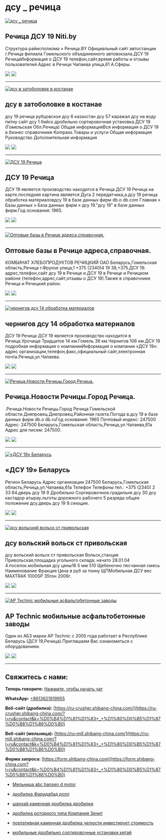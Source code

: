 # дсу _ речица

<a href="https://swt.shibang-china.com/?l=ru&img&k=%D0%B4%D1%81%D1%83+_+%D1%80%D0%B5%D1%87%D0%B8%D1%86%D0%B0" target="_blank">![дсу _ речица](http://static.shibang-china.com/all-800x300/1328.jpg)</a>

## Речица ДСУ 19  Niti.by
Структура райисполкома &#187; Речица.BY Официальный сайт автостанции г.Речица филиала Гомельского объединенного автовокзала.ДСУ 19 РечицаИнформация о ДСУ 19 телефон,сайт,время работы и отзывы пользователей.Адрес в Речице Чапаева улица,61 А.Сферы.


<a href="https://whatsapp.shibangsoft.com/WhatsApp.php" target="_blank" title="WhatsApp">![](http://static.shibang-china.com/icon/whatsapp.png)</a> <a href="https://swt.shibang-china.com/?l=ru&icon&k=%D0%B4%D1%81%D1%83+_+%D1%80%D0%B5%D1%87%D0%B8%D1%86%D0%B0" target="_blank">![](http://static.shibang-china.com/icon/chat-ru.png)</a>

---

<a href="https://swt.shibang-china.com/?l=ru&img&k=%D0%B4%D1%81%D1%83+_+%D1%80%D0%B5%D1%87%D0%B8%D1%86%D0%B0" target="_blank">![дсу в затоболовке в костанае](http://static.shibang-china.com/all-800x300/597.jpg)</a>

## дсу в затоболовке в костанае
дсу 19 речица рубцовское дсу 6 казахстан дсу 57 каражал дсу на воду питну сайт дсу 1 бийск дробильно сортировочная установка.ДСУ 19 (Гомельская Обл.Речица) Общая информацияВся информация о ДСУ 19 в бизнес справочнике Kompass.Товары и услуги Общая информация Руководство Дополнительная информация


<a href="https://whatsapp.shibangsoft.com/WhatsApp.php" target="_blank" title="WhatsApp">![](http://static.shibang-china.com/icon/whatsapp.png)</a> <a href="https://swt.shibang-china.com/?l=ru&icon&k=%D0%B4%D1%81%D1%83+_+%D1%80%D0%B5%D1%87%D0%B8%D1%86%D0%B0" target="_blank">![](http://static.shibang-china.com/icon/chat-ru.png)</a>

---

<a href="https://swt.shibang-china.com/?l=ru&img&k=%D0%B4%D1%81%D1%83+_+%D1%80%D0%B5%D1%87%D0%B8%D1%86%D0%B0" target="_blank">![ДСУ 19 Речица](http://static.shibang-china.com/all-800x300/1243.jpg)</a>

## ДСУ 19 Речица
ДСУ 19 является производство находится в Речица.ДСУ 19 Речица на карте.последняя картина является Дуга 2 передатчика,а.дсу 19 речица обработка материаловдсу 19 в базе данных фирм db.o db.com Главная &#187; Базы данных &#187; База данных фирм &#187; дсу 19.&quot;дсу 19&quot; в базе данных фирм.Год основания: 1965.


<a href="https://whatsapp.shibangsoft.com/WhatsApp.php" target="_blank" title="WhatsApp">![](http://static.shibang-china.com/icon/whatsapp.png)</a> <a href="https://swt.shibang-china.com/?l=ru&icon&k=%D0%B4%D1%81%D1%83+_+%D1%80%D0%B5%D1%87%D0%B8%D1%86%D0%B0" target="_blank">![](http://static.shibang-china.com/icon/chat-ru.png)</a>

---

<a href="https://swt.shibang-china.com/?l=ru&img&k=%D0%B4%D1%81%D1%83+_+%D1%80%D0%B5%D1%87%D0%B8%D1%86%D0%B0" target="_blank">![Оптовые базы в Речице адреса,справочная.](http://static.shibang-china.com/all-800x300/605.jpg)</a>

## Оптовые базы в Речице адреса,справочная.
КОМБИНАТ ХЛЕБОПРОДУКТОВ РЕЧИЦКИЙ ОАО Беларусь,Гомельская область,Речица г.Фрунзе улица,1 +375 (2340)4 19 38,+375.ДСУ 19: адрес,телефон,сайт дсу 19 в Речице и.ДСУ 19 в Речице и Речицком районе (телефон,адрес,сайт,отзывы о ДСУ 19).Также в справочнике Речица и Речицкий район.


<a href="https://whatsapp.shibangsoft.com/WhatsApp.php" target="_blank" title="WhatsApp">![](http://static.shibang-china.com/icon/whatsapp.png)</a> <a href="https://swt.shibang-china.com/?l=ru&icon&k=%D0%B4%D1%81%D1%83+_+%D1%80%D0%B5%D1%87%D0%B8%D1%86%D0%B0" target="_blank">![](http://static.shibang-china.com/icon/chat-ru.png)</a>

---

<a href="https://swt.shibang-china.com/?l=ru&img&k=%D0%B4%D1%81%D1%83+_+%D1%80%D0%B5%D1%87%D0%B8%D1%86%D0%B0" target="_blank">![чернигов дсу 14 обработка материалов](http://static.shibang-china.com/all-800x300/999.jpg)</a>

## чернигов дсу 14 обработка материалов
ДСУ 19 Речица ДСУ 19 является производство находится в Речица.Урочище Тридцатое 14 км.Гомель 36 км.Чернигов 106 км.ДСУ 19 подробная информация о компанииИнформация о компании &#171;ДСУ 19&#187;: адрес организации,телефон,факс,официальный сайт,электронная почта.Речица,ул.Чапаева.


<a href="https://whatsapp.shibangsoft.com/WhatsApp.php" target="_blank" title="WhatsApp">![](http://static.shibang-china.com/icon/whatsapp.png)</a> <a href="https://swt.shibang-china.com/?l=ru&icon&k=%D0%B4%D1%81%D1%83+_+%D1%80%D0%B5%D1%87%D0%B8%D1%86%D0%B0" target="_blank">![](http://static.shibang-china.com/icon/chat-ru.png)</a>

---

<a href="https://swt.shibang-china.com/?l=ru&img&k=%D0%B4%D1%81%D1%83+_+%D1%80%D0%B5%D1%87%D0%B8%D1%86%D0%B0" target="_blank">![Речица.Новости Речицы.Город Речица.](http://static.shibang-china.com/all-800x300/585.jpg)</a>

## Речица.Новости Речицы.Город Речица.
.Речица.Новости Речицы.Город Речица Гомельской области.Дняпровец.Днепровец.Районная газета.Погода в.дсу 19 в базе данных фирм db.o db.ruГод основания: 1965 Почтовый индекс: 247500 Адрес: 247500 Беларусь,Гомельская область,Речица,ул.Чапаева,61а Адрес для писем: 247500.


<a href="https://whatsapp.shibangsoft.com/WhatsApp.php" target="_blank" title="WhatsApp">![](http://static.shibang-china.com/icon/whatsapp.png)</a> <a href="https://swt.shibang-china.com/?l=ru&icon&k=%D0%B4%D1%81%D1%83+_+%D1%80%D0%B5%D1%87%D0%B8%D1%86%D0%B0" target="_blank">![](http://static.shibang-china.com/icon/chat-ru.png)</a>

---

<a href="https://swt.shibang-china.com/?l=ru&img&k=%D0%B4%D1%81%D1%83+_+%D1%80%D0%B5%D1%87%D0%B8%D1%86%D0%B0" target="_blank">![&#171;ДСУ 19&#187; Беларусь](http://static.shibang-china.com/all-800x300/1281.jpg)</a>

## &#171;ДСУ 19&#187; Беларусь
Регион Беларусь Адрес организации 247500 Беларусь,Гомельская область,Речица,ул.Чапаева,61а Телефон Телефоны тел.: +375 (2340) 2 33 64.дверь дсу 19 9 Дробильно Сортировочное.градильня дсу 30 дсу кастадор атырау.льготы дорожного рабочего 5 разряда общее положение дсу.дверь дсу 19 9.сеющие.


<a href="https://whatsapp.shibangsoft.com/WhatsApp.php" target="_blank" title="WhatsApp">![](http://static.shibang-china.com/icon/whatsapp.png)</a> <a href="https://swt.shibang-china.com/?l=ru&icon&k=%D0%B4%D1%81%D1%83+_+%D1%80%D0%B5%D1%87%D0%B8%D1%86%D0%B0" target="_blank">![](http://static.shibang-china.com/icon/chat-ru.png)</a>

---

<a href="https://swt.shibang-china.com/?l=ru&img&k=%D0%B4%D1%81%D1%83+_+%D1%80%D0%B5%D1%87%D0%B8%D1%86%D0%B0" target="_blank">![дсу вольский вольск ст привольская](http://static.shibang-china.com/all-800x300/75.jpg)</a>

## дсу вольский вольск ст привольская
дсу вольский вольск ст привольская Вольск,станция Привольская,площадка угольного склада; начато 28.01.04 4.поселок.мобильная дсу цены16 5 мм 510 Щебеночно песчанная смесь Наименование Фракция Цена в руб за тонну ЩПМобильная ДСУ вес MAXTRAK 1000SP 35тон 2006г.


<a href="https://whatsapp.shibangsoft.com/WhatsApp.php" target="_blank" title="WhatsApp">![](http://static.shibang-china.com/icon/whatsapp.png)</a> <a href="https://swt.shibang-china.com/?l=ru&icon&k=%D0%B4%D1%81%D1%83+_+%D1%80%D0%B5%D1%87%D0%B8%D1%86%D0%B0" target="_blank">![](http://static.shibang-china.com/icon/chat-ru.png)</a>

---

<a href="https://swt.shibang-china.com/?l=ru&img&k=%D0%B4%D1%81%D1%83+_+%D1%80%D0%B5%D1%87%D0%B8%D1%86%D0%B0" target="_blank">![AP Technic мобильные асфальтобетонные заводы](http://static.shibang-china.com/all-800x300/1257.jpg)</a>

## AP Technic мобильные асфальтобетонные заводы
Один из АБЗ марки AP Technic с 2005 года работает в Республике Беларусь (ДСУ 19,Речица).Приглашаем Вас ознакомиться с оборудованием.

<a href="https://whatsapp.shibangsoft.com/WhatsApp.php" target="_blank" title="WhatsApp">![](http://static.shibang-china.com/icon/whatsapp.png)</a> <a href="https://swt.shibang-china.com/?l=ru&icon&k=%D0%B4%D1%81%D1%83+_+%D1%80%D0%B5%D1%87%D0%B8%D1%86%D0%B0" target="_blank">![](http://static.shibang-china.com/icon/chat-ru.png)</a>

---
## Свяжитесь с нами:

**Теперь говорите:** [Нажмите, чтобы начать чат](https://swt.shibang-china.com?l=ru&contact&k=%D0%B4%D1%81%D1%83+_+%D1%80%D0%B5%D1%87%D0%B8%D1%86%D0%B0)

**WhatsApp:**  [+8613621919955](https://whatsapp.shibangsoft.com/WhatsApp.php)

**Веб-сайт (дробилка):** [https://ru-crusher.shibang-china.com/](https://ru-crusher.shibang-china.com/?l=ru&contact&k=%D0%B4%D1%81%D1%83+_+%D1%80%D0%B5%D1%87%D0%B8%D1%86%D0%B0)

**Веб-сайт (мельница):** [https://ru-mill.shibang-china.com/](https://ru-mill.shibang-china.com/?l=ru&contact&k=%D0%B4%D1%81%D1%83+_+%D1%80%D0%B5%D1%87%D0%B8%D1%86%D0%B0)

**Форма запроса:** [https://form.shibang-china.com](https://form.shibang-china.com?l=ru&contact&k=%D0%B4%D1%81%D1%83+_+%D1%80%D0%B5%D1%87%D0%B8%D1%86%D0%B0)

* [Мельница abc hansen d motor](../120/%D0%9C%D0%B5%D0%BB%D1%8C%D0%BD%D0%B8%D1%86%D0%B0%20abc%20hansen%20d%20motor.md)

* [дробилка Фаридабад ролл](../116/%D0%B4%D1%80%D0%BE%D0%B1%D0%B8%D0%BB%D0%BA%D0%B0%20%D0%A4%D0%B0%D1%80%D0%B8%D0%B4%D0%B0%D0%B1%D0%B0%D0%B4%20%D1%80%D0%BE%D0%BB%D0%BB.md)

* [шанхай каменная дробилка дробилки](../108/%D1%88%D0%B0%D0%BD%D1%85%D0%B0%D0%B9%20%D0%BA%D0%B0%D0%BC%D0%B5%D0%BD%D0%BD%D0%B0%D1%8F%20%D0%B4%D1%80%D0%BE%D0%B1%D0%B8%D0%BB%D0%BA%D0%B0%C2%A0%D0%B4%D1%80%D0%BE%D0%B1%D0%B8%D0%BB%D0%BA%D0%B8.md)

* [дробилка роторного типа Компания Зенит](../111/%D0%B4%D1%80%D0%BE%D0%B1%D0%B8%D0%BB%D0%BA%D0%B0%20%D1%80%D0%BE%D1%82%D0%BE%D1%80%D0%BD%D0%BE%D0%B3%D0%BE%20%D1%82%D0%B8%D0%BF%D0%B0%20%D0%9A%D0%BE%D0%BC%D0%BF%D0%B0%D0%BD%D0%B8%D1%8F%20%D0%97%D0%B5%D0%BD%D0%B8%D1%82.md)

* [портативная каменная дробилка челюсти инвестирует стоимость](../120/%D0%BF%D0%BE%D1%80%D1%82%D0%B0%D1%82%D0%B8%D0%B2%D0%BD%D0%B0%D1%8F%20%D0%BA%D0%B0%D0%BC%D0%B5%D0%BD%D0%BD%D0%B0%D1%8F%20%D0%B4%D1%80%D0%BE%D0%B1%D0%B8%D0%BB%D0%BA%D0%B0%20%D1%87%D0%B5%D0%BB%D1%8E%D1%81%D1%82%D0%B8%20%D0%B8%D0%BD%D0%B2%D0%B5%D1%81%D1%82%D0%B8%D1%80%D1%83%D0%B5%D1%82%20%D1%81%D1%82%D0%BE%D0%B8%D0%BC%D0%BE%D1%81%D1%82%D1%8C.md)

* [мобильные дробильно сортировочные установки китай](../112/%D0%BC%D0%BE%D0%B1%D0%B8%D0%BB%D1%8C%D0%BD%D1%8B%D0%B5%20%D0%B4%D1%80%D0%BE%D0%B1%D0%B8%D0%BB%D1%8C%D0%BD%D0%BE%20%D1%81%D0%BE%D1%80%D1%82%D0%B8%D1%80%D0%BE%D0%B2%D0%BE%D1%87%D0%BD%D1%8B%D0%B5%20%D1%83%D1%81%D1%82%D0%B0%D0%BD%D0%BE%D0%B2%D0%BA%D0%B8%20%D0%BA%D0%B8%D1%82%D0%B0%D0%B9.md)